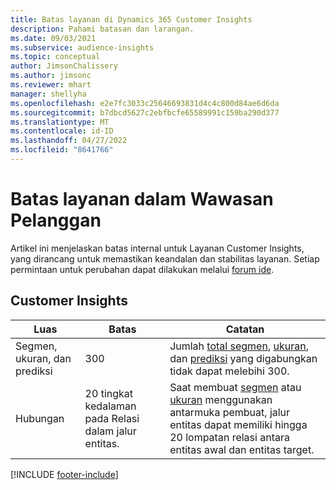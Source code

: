 ```yaml
---
title: Batas layanan di Dynamics 365 Customer Insights
description: Pahami batasan dan larangan.
ms.date: 09/03/2021
ms.subservice: audience-insights
ms.topic: conceptual
author: JimsonChalissery
ms.author: jimsonc
ms.reviewer: mhart
manager: shellyha
ms.openlocfilehash: e2e7fc3033c25646693831d4c4c800d84ae6d6da
ms.sourcegitcommit: b7dbcd5627c2ebfbcfe65589991c159ba290d377
ms.translationtype: MT
ms.contentlocale: id-ID
ms.lasthandoff: 04/27/2022
ms.locfileid: "8641766"
---
```

# <a name="service-limits-in-customer-insights"></a>Batas layanan dalam Wawasan Pelanggan

Artikel ini menjelaskan batas internal untuk Layanan Customer Insights, yang dirancang untuk memastikan keandalan dan stabilitas layanan. Setiap permintaan untuk perubahan dapat dilakukan melalui [forum ide](https://go.microsoft.com/fwlink/?linkid=2074172). 

## <a name="customer-insights"></a>Customer Insights

| Luas  | Batas  | Catatan |
|-------------|---------------------------------------------------------------------|---------------------------------------------------------------------|
| Segmen, ukuran, dan prediksi | 300  | Jumlah [total segmen](segments.md), [ukuran](measures.md), dan [prediksi](predictions.md) yang digabungkan tidak dapat melebihi 300.  |
| Hubungan | 20 tingkat kedalaman pada Relasi dalam jalur entitas. | Saat membuat [segmen](segments.md) atau [ukuran](measures.md) menggunakan antarmuka pembuat, jalur entitas dapat memiliki hingga 20 lompatan relasi antara entitas awal dan entitas target.  |


[!INCLUDE [footer-include](includes/footer-banner.md)]
